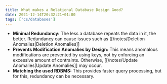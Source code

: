 ```yaml
---
title: What makes a Relational Database Design Good?
date: 2021-12-14T20:32:21+01:00
tags: ['cs/databases']
---
```

* **Minimal Redundancy:** The less a database repeats the data in it, the better. Redundancy can cause issues such as [[/notes/Deletion Anomalies|Deletion Anomalies]]
* **Prevents Modification Anomalies by Design:** This means anomalous modifications are prevented by using keys, not by enforcing an excessive amount of contraints. Otherwise, [[/notes/Update Anomalies|Update Anomalies]] may occur.
* **Matching the used RDBMS:** This provides faster query processing, but for this, redundancy can be necessary.